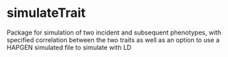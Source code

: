 # simulateTrait
Package for simulation of two incident and subsequent phenotypes, with specified correlation between the two traits as well as an option to use a HAPGEN simulated file to simulate with LD
